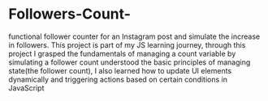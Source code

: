 # Followers-Count-
 functional follower counter for an Instagram post and simulate the increase in followers.
This project is part of my JS learning journey, through this project I grasped the fundamentals of managing a count variable by simulating a follower count
understood the basic principles of managing state(the follower count),
I also  learned how to update UI elements dynamically and triggering actions based on certain conditions in JavaScript

